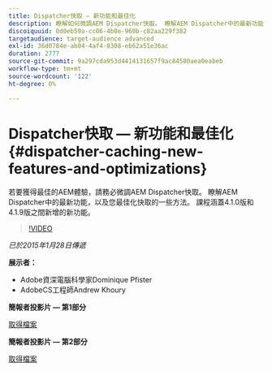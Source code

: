 ```yaml
---
title: Dispatcher快取 — 新功能和最佳化
description: 瞭解如何微調AEM Dispatcher快取。 瞭解AEM Dispatcher中的最新功能，以及您最佳化快取的一些方法。 課程涵蓋4.1.0版和4.1.9版之間新增的新功能。
discoiquuid: 0d0eb59a-cc06-4b0e-960b-c82aa229f382
targetaudience: target-audience advanced
exl-id: 36d0784e-ab04-4af4-8308-eb62a51e36ac
duration: 2777
source-git-commit: 9a297cda953d4414131657f9ac84580aea0eabeb
workflow-type: tm+mt
source-wordcount: '122'
ht-degree: 0%

---
```


# Dispatcher快取 — 新功能和最佳化{#dispatcher-caching-new-features-and-optimizations}

若要獲得最佳的AEM體驗，請務必微調AEM Dispatcher快取。 瞭解AEM Dispatcher中的最新功能，以及您最佳化快取的一些方法。 課程涵蓋4.1.0版和4.1.9版之間新增的新功能。

>[!VIDEO](https://video.tv.adobe.com/v/19378/?quality=9)

*已於2015年1月28日傳遞*

**展示者：**

* Adobe資深電腦科學家Dominique Pfister
* AdobeCS工程師Andrew Khoury

**簡報者投影片 — 第1部分**

[取得檔案](assets/aemgems-dispatcher-caching-part1-jan-28-2015.pdf)

**簡報者投影片 — 第2部分**

[取得檔案](assets/aemgems-dispatcher-caching-part2-jan-28-2015.pdf)
<!--
[Get back to the Overview](https://helpx.adobe.com/experience-manager/kt/eseminars/gems/aem-index.html)
-->
